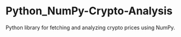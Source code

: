 # Python_NumPy-Crypto-Analysis
Python library for fetching and analyzing crypto prices using NumPy.
